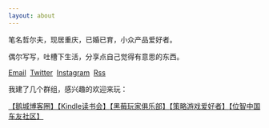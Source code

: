 ```yaml
---
layout: about
---
```


笔名哲尔夫，现居重庆，已婚已育，小众产品爱好者。

偶尔写写，吐槽下生活，分享点自己觉得有意思的东西。

[Email](mailto:zeroneven@gmail.com)  [Twitter](https://twitter.com/zeove)  [Instagram](https://www.instagram.com/zeove/)  [Rss](https://zeove.com/feed)

我建了几个群组，感兴趣的欢迎来玩：

[【鹅城博客圈】](http://shang.qq.com/wpa/qunwpa?idkey=7e6fd8e4d22ca55e666436cec74f2d18890b9609aee86ec937adeed2c605b4b4)[【Kindle读书会】](http://shang.qq.com/wpa/qunwpa?idkey=5015973f13770d1127551c64adca63d2e43c5b44b3e95263d8db59e3d42c3750)[【黑莓玩家俱乐部】](http://shang.qq.com/wpa/qunwpa?idkey=11c90d82a280c1cdb4a969a7a1bef21089916ef7bea77f9fb90a9d45d333b493)[【策略游戏爱好者】](http://shang.qq.com/wpa/qunwpa?idkey=7763fb4fe6385f0e95f820a1f5888a4eb9354dc9501497486efe1a7a99b0975a)[【位智中国车友社区】](http://shang.qq.com/wpa/qunwpa?idkey=2cd485806407dcb3325a1c4a82550989de585399c97885ec811af85206c09dbb)